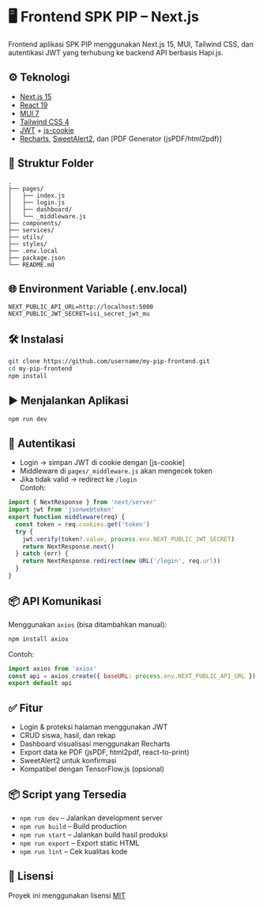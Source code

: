 # 🖥️ Frontend SPK PIP – Next.js  
Frontend aplikasi SPK PIP menggunakan Next.js 15, MUI, Tailwind CSS, dan autentikasi JWT yang terhubung ke backend API berbasis Hapi.js.  
## ⚙️ Teknologi  
- [Next.js 15](https://nextjs.org/)  
- [React 19](https://react.dev/)  
- [MUI 7](https://mui.com/)  
- [Tailwind CSS 4](https://tailwindcss.com/)  
- [JWT](https://jwt.io/) + [js-cookie](https://github.com/js-cookie/js-cookie)  
- [Recharts](https://recharts.org/), [SweetAlert2](https://sweetalert2.github.io/), dan [PDF Generator (jsPDF/html2pdf)]  
## 📁 Struktur Folder  
```
.  
├── pages/  
│   ├── index.js  
│   ├── login.js  
│   ├── dashboard/  
│   └── _middleware.js  
├── components/  
├── services/  
├── utils/  
├── styles/  
├── .env.local  
├── package.json  
└── README.md  
```  
## 🌐 Environment Variable (.env.local)  
```env  
NEXT_PUBLIC_API_URL=http://localhost:5000  
NEXT_PUBLIC_JWT_SECRET=isi_secret_jwt_mu  
```  
## 🛠️ Instalasi  
```bash  
git clone https://github.com/username/my-pip-frontend.git  
cd my-pip-frontend  
npm install  
```  
## ▶️ Menjalankan Aplikasi  
```bash  
npm run dev  
```  
## 🔐 Autentikasi  
- Login → simpan JWT di cookie dengan [js-cookie]  
- Middleware di `pages/_middleware.js` akan mengecek token  
- Jika tidak valid → redirect ke `/login`  
Contoh:  
```js  
import { NextResponse } from 'next/server'  
import jwt from 'jsonwebtoken'  
export function middleware(req) {  
  const token = req.cookies.get('token')  
  try {  
    jwt.verify(token?.value, process.env.NEXT_PUBLIC_JWT_SECRET)  
    return NextResponse.next()  
  } catch (err) {  
    return NextResponse.redirect(new URL('/login', req.url))  
  }  
}  
```  
## 📦 API Komunikasi  
Menggunakan `axios` (bisa ditambahkan manual):  
```bash  
npm install axios  
```  
Contoh:  
```js  
import axios from 'axios'  
const api = axios.create({ baseURL: process.env.NEXT_PUBLIC_API_URL })  
export default api  
```  
## ✅ Fitur  
- Login & proteksi halaman menggunakan JWT  
- CRUD siswa, hasil, dan rekap  
- Dashboard visualisasi menggunakan Recharts  
- Export data ke PDF (jsPDF, html2pdf, react-to-print)  
- SweetAlert2 untuk konfirmasi  
- Kompatibel dengan TensorFlow.js (opsional)  
## 📦 Script yang Tersedia  
- `npm run dev` – Jalankan development server  
- `npm run build` – Build production  
- `npm run start` – Jalankan build hasil produksi  
- `npm run export` – Export static HTML  
- `npm run lint` – Cek kualitas kode  
## 📝 Lisensi  
Proyek ini menggunakan lisensi [MIT](LICENSE)  
